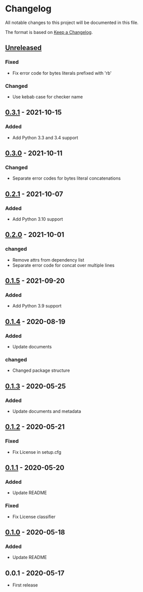# Changelog

All notable changes to this project will be documented in this file.

The format is based on [Keep a Changelog](https://keepachangelog.com/en/1.0.0/).


## [Unreleased]

### Fixed

- Fix error code for bytes literals prefixed with 'rb'

### Changed

-  Use kebab case for checker name 


## [0.3.1] - 2021-10-15

### Added

- Add Python 3.3 and 3.4 support


## [0.3.0] - 2021-10-11

### Changed

- Separate error codes for bytes literal concatenations


## [0.2.1] - 2021-10-07

### Added

- Add Python 3.10 support


## [0.2.0] - 2021-10-01

### changed

- Remove attrs from dependency list
- Separate error code for concat over multiple lines


## [0.1.5] - 2021-09-20

### Added

- Add Python 3.9 support


## [0.1.4] - 2020-08-19

### Added

- Update documents

### changed

- Changed package structure


## [0.1.3] - 2020-05-25

### Added

- Update documents and metadata

## [0.1.2] - 2020-05-21

### Fixed

- Fix License in setup.cfg


## [0.1.1] - 2020-05-20

### Added

- Update README

### Fixed

- Fix License classifier


## [0.1.0] - 2020-05-18

### Added

- Update README


## 0.0.1 - 2020-05-17

- First release


[unreleased]: https://github.com/10sr/flake8-no-implicit-concat/compare/v0.3.1...HEAD
[0.3.1]: https://github.com/10sr/flake8-no-implicit-concat/compare/v0.3.0...v0.3.1
[0.3.0]: https://github.com/10sr/flake8-no-implicit-concat/compare/v0.2.1...v0.3.0
[0.2.1]: https://github.com/10sr/flake8-no-implicit-concat/compare/v0.2.0...v0.2.1
[0.2.0]: https://github.com/10sr/flake8-no-implicit-concat/compare/v0.1.5...v0.2.0
[0.1.5]: https://github.com/10sr/flake8-no-implicit-concat/compare/v0.1.4...v0.1.5
[0.1.4]: https://github.com/10sr/flake8-no-implicit-concat/compare/v0.1.3...v0.1.4
[0.1.3]: https://github.com/10sr/flake8-no-implicit-concat/compare/v0.1.2...v0.1.3
[0.1.2]: https://github.com/10sr/flake8-no-implicit-concat/compare/v0.1.1...v0.1.2
[0.1.1]: https://github.com/10sr/flake8-no-implicit-concat/compare/v0.1.0...v0.1.1
[0.1.0]: https://github.com/10sr/flake8-no-implicit-concat/releases/tag/v0.1.0
